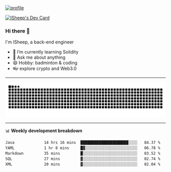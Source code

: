 [![profile](https://user-images.githubusercontent.com/54968314/208005045-e4b42f3b-833d-4242-bfcc-e764865553a2.svg)](https://www.calligrapher.ai/)

<a href="https://app.daily.dev/linziyang1106"><img src="https://api.daily.dev/devcards/v2/i4Spwx5Skx5FpTqWcwoit.png?r=kgx&type=wide" width="652" alt="ISheep's Dev Card"/></a>

### Hi there 🐏

I'm ISheep, a back-end engineer

- 🔭 I’m currently learning Solidity
- 💬 Ask me about anything
- 😄 Hobby: badminton & coding
- 👓 explore crypto and Web3.0

-------

![](https://raw.githubusercontent.com/ISheepp/ISheepp/output/github-contribution-grid-snake.svg)

-------

📊 **Weekly development breakdown**
<!--START_SECTION:waka-->

```txt
Java             14 hrs 16 mins  █████████████████████░░░░   84.37 %
YAML             1 hr 8 mins     █▓░░░░░░░░░░░░░░░░░░░░░░░   06.78 %
Markdown         35 mins         █░░░░░░░░░░░░░░░░░░░░░░░░   03.52 %
SQL              27 mins         ▓░░░░░░░░░░░░░░░░░░░░░░░░   02.74 %
XML              20 mins         ▓░░░░░░░░░░░░░░░░░░░░░░░░   02.04 %
```

<!--END_SECTION:waka-->
